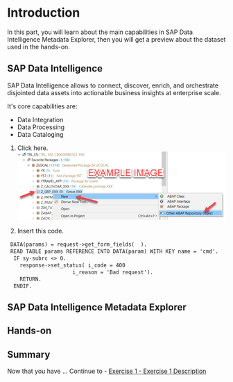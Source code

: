 # Introduction

In this part, you will learn about the main capabilities in SAP Data Intelligence Metadata Explorer, then you will get a preview about the dataset used in the hands-on.

## SAP Data Intelligence

SAP Data Intelligence allows to connect, discover, enrich, and orchestrate disjointed data assets into actionable business insights at enterprise scale.

It's core capabilities are:
* Data Integration
* Data Processing
* Data Cataloging



1.	Click here.
<br>![](/exercises/ex0/images/00_00_0010.png)

2.	Insert this code.
``` abap
 DATA(params) = request->get_form_fields(  ).
 READ TABLE params REFERENCE INTO DATA(param) WITH KEY name = 'cmd'.
  IF sy-subrc <> 0.
    response->set_status( i_code = 400
                     i_reason = 'Bad request').
    RETURN.
  ENDIF.
```

## SAP Data Intelligence Metadata Explorer

## Hands-on

## Summary

Now that you have ... 
Continue to - [Exercise 1 - Exercise 1 Description](../ex1/README.md)
